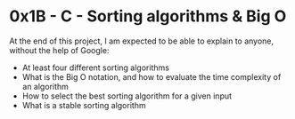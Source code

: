 # 0x1B - C - Sorting algorithms & Big O

At the end of this project, I am expected to be able to explain to anyone, without the help of Google:
* At least four different sorting algorithms
* What is the Big O notation, and how to evaluate the time complexity of an algorithm
* How to select the best sorting algorithm for a given input
* What is a stable sorting algorithm

